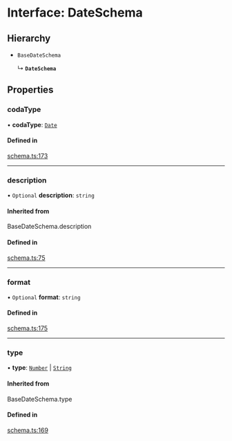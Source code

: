 # Interface: DateSchema

## Hierarchy

- `BaseDateSchema`

  ↳ **`DateSchema`**

## Properties

### codaType

• **codaType**: [`Date`](../enums/ValueHintType.md#date)

#### Defined in

[schema.ts:173](https://github.com/coda/packs-sdk/blob/main/schema.ts#L173)

___

### description

• `Optional` **description**: `string`

#### Inherited from

BaseDateSchema.description

#### Defined in

[schema.ts:75](https://github.com/coda/packs-sdk/blob/main/schema.ts#L75)

___

### format

• `Optional` **format**: `string`

#### Defined in

[schema.ts:175](https://github.com/coda/packs-sdk/blob/main/schema.ts#L175)

___

### type

• **type**: [`Number`](../enums/ValueType.md#number) \| [`String`](../enums/ValueType.md#string)

#### Inherited from

BaseDateSchema.type

#### Defined in

[schema.ts:169](https://github.com/coda/packs-sdk/blob/main/schema.ts#L169)
